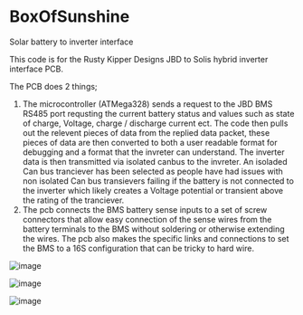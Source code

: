 # BoxOfSunshine
Solar battery to inverter interface

This code is for the Rusty Kipper Designs JBD to Solis hybrid inverter interface PCB.

The PCB does 2 things;
1. The microcontroller (ATMega328) sends a request to the JBD BMS RS485 port requsting the current battery status and values such as state of charge, Voltage, charge / discharge current ect. The code then pulls out the relevent pieces of data from the replied data packet, these pieces of data are then converted to both a user readable format for debugging and a format that the invreter can understand. The inverter data is then transmitted via isolated canbus to the invreter. An isoladed Can bus tranciever has been selected as people have had issues with non isolated Can bus transievers failing if the battery is not connected to the inverter which likely creates a Voltage potential or transient above the rating of the tranciever.
2. The pcb connects the BMS battery sense inputs to a set of screw connectors that allow easy connection of the sense wires from the battery terminals to the BMS without soldering or otherwise extending the wires. The pcb also makes the specific links and connections to set the BMS to a 16S configuration that can be tricky to hard wire.


![image](https://github.com/RustyKipper/BoxOfSunshine/assets/160714870/eaf2a75b-1910-4094-af52-3ab17f6d4a18)


![image](https://github.com/RustyKipper/BoxOfSunshine/assets/160714870/d4e5e7fd-4e51-45e1-9860-404ca554d5ba)

![image](https://github.com/RustyKipper/BoxOfSunshine/assets/160714870/00a1ab72-6e7b-455f-8693-a086ceed744e)

